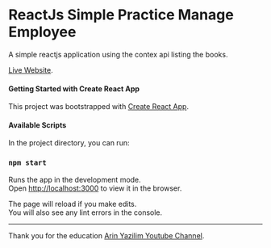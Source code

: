 
# ReactJs Simple Practice Manage Employee

A simple reactjs application using the contex api listing the books.

[Live Website](https://manage-employee-reactjs.netlify.app/).

#### Getting Started with Create React App

This project was bootstrapped with [Create React App](https://github.com/facebook/create-react-app).

#### Available Scripts

In the project directory, you can run:

### `npm start`

Runs the app in the development mode.\
Open [http://localhost:3000](http://localhost:3000) to view it in the browser.

The page will reload if you make edits.\
You will also see any lint errors in the console.

<hr/>

Thank you for the education [Arin Yazilim Youtube Channel](https://www.youtube.com/c/ArinYazilim).



